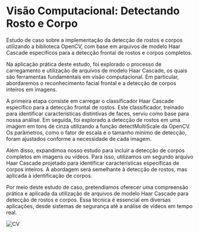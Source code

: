 # Visão Computacional: Detectando Rosto e Corpo

Estudo de caso sobre a implementação da detecção de rostos e corpos utilizando a biblioteca OpenCV, com base em arquivos de modelo Haar Cascade específicos para a detecção frontal de rostos e corpos completos.

Na aplicação prática deste estudo, foi explorado o processo de carregamento e utilização de arquivos de modelo Haar Cascade, os quais são ferramentas fundamentais em visão computacional. Em particular, abordaremos o reconhecimento facial frontal e a detecção de corpos inteiros em imagens.

A primeira etapa consiste em carregar o classificador Haar Cascade específico para a detecção frontal de rostos. Este classificador, treinado para identificar características distintivas de faces, serviu como base para nossa análise. Em seguida, foi explorado a detecção de rostos em uma imagem em tons de cinza utilizando a função detectMultiScale da OpenCV. Os parâmetros, como o fator de escala e o tamanho mínimo de detecção, foram ajustados conforme a necessidade de cada imagem.

Além disso, expandimoa nosso estudo para incluir a detecção de corpos completos em imagens ou vídeos. Para isso, utilizamos um segundo arquivo Haar Cascade projetado para identificar características específicas de corpos inteiros. A abordagem será semelhante à detecção de rostos, mas aplicada à identificação de corpos.

Por meio deste estudo de caso, pretendiamos oferecer uma compreensão prática e aplicada da utilização de arquivos de modelo Haar Cascade para detecção de rostos e corpos. Essa técnica é essencial em diversas aplicações, desde sistemas de segurança até a análise de vídeos em tempo real.

![CV](https://www.simplilearn.com/ice9/free_resources_article_thumb/what_is_Computer_Vision.jpg)
